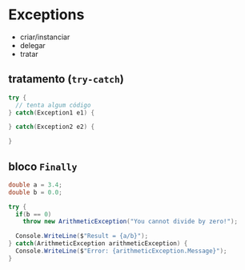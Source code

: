 # Exceptions

- criar/instanciar
- delegar
- tratar

## tratamento (`try-catch`)

```cs
try {
  // tenta algum código
} catch(Exception1 e1) {

} catch(Exception2 e2) {

}
```

## bloco `Finally`

```cs
double a = 3.4;
double b = 0.0;

try {
  if(b == 0)
    throw new ArithmeticException("You cannot divide by zero!");

  Console.WriteLine($"Result = {a/b}");
} catch(ArithmeticException arithmeticException) {
  Console.WriteLine($"Error: {arithmeticException.Message}");
}
```
